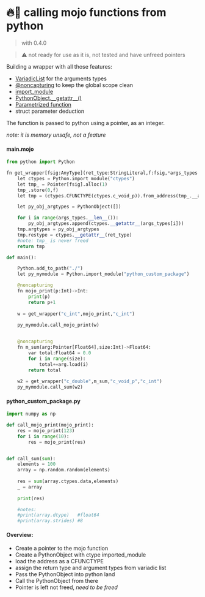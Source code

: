 # 🔥🐍 calling mojo functions from python
> with 0.4.0

> ⚠️ not ready for use as it is, not tested and have unfreed pointers





Building a wrapper with all those features:
- [VariadicList](https://docs.modular.com/mojo/stdlib/utils/list.html#variadiclist) for the arguments types
- [@noncapturing](https://docs.modular.com/mojo/changelog.html#week-of-2023-04-10) to keep the global scope clean
- [import_module](https://docs.modular.com/mojo/stdlib/python/python.html#import_module)
- [PythonObject.\_\_getattr\_\_()](https://docs.modular.com/mojo/stdlib/python/object.html#getattr__)
- [Parametrized function](https://docs.modular.com/mojo/programming-manual.html#defining-parameterized-types-and-functions)
- struct parameter deduction


The function is passed to python using a pointer, as an integer.

*note: it is memory unsafe, not a feature*

#### main.mojo
```python
from python import Python

fn get_wrapper[fsig:AnyType](ret_type:StringLiteral,f:fsig,*args_types:StringLiteral) raises -> PythonObject:
    let ctypes = Python.import_module("ctypes")
    let tmp_ = Pointer[fsig].alloc(1)
    tmp_.store(0,f)
    let tmp = (ctypes.CFUNCTYPE(ctypes.c_void_p)).from_address(tmp_.__as_index())

    let py_obj_argtypes = PythonObject([])

    for i in range(args_types.__len__()):
        py_obj_argtypes.append(ctypes.__getattr__(args_types[i]))
    tmp.argtypes = py_obj_argtypes
    tmp.restype = ctypes.__getattr__(ret_type)
    #note: tmp_ is never freed
    return tmp

def main():

    Python.add_to_path("./")
    let py_mymodule = Python.import_module("python_custom_package")

    @noncapturing
    fn mojo_print(p:Int)->Int:
        print(p)
        return p+1
    
    w = get_wrapper("c_int",mojo_print,"c_int")
    
    py_mymodule.call_mojo_print(w)


    @noncapturing
    fn m_sum(arg:Pointer[Float64],size:Int)->Float64:
        var total:Float64 = 0.0
        for i in range(size):
            total+=arg.load(i)
        return total
    
    w2 = get_wrapper("c_double",m_sum,"c_void_p","c_int")
    py_mymodule.call_sum(w2)
```

#### python_custom_package.py
```python
import numpy as np

def call_mojo_print(mojo_print):
    res = mojo_print(123)
    for i in range(10):
        res = mojo_print(res)


def call_sum(sum):
    elements = 100
    array = np.random.random(elements)
    
    res = sum(array.ctypes.data,elements)
    _ = array
    
    print(res)

    #notes:
    #print(array.dtype)   #float64
    #print(array.strides) #8
```



#### Overview:
- Create a pointer to the mojo function
- Create a PythonObject with ctype imported_module
- load the address as a CFUNCTYPE
- assign the return type and argument types from variadic list
- Pass the PythonObject into python land
- Call the PythonObject from there
- Pointer is left not freed, *need to be freed*

